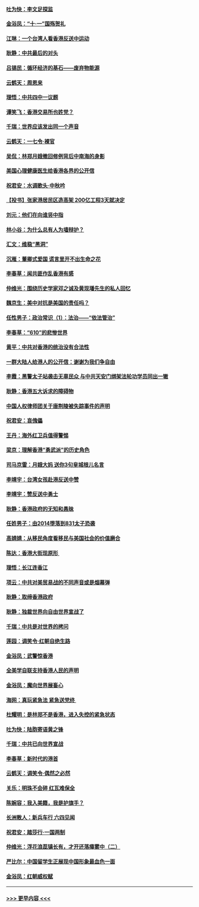 #### [吐为快：李文足探监](../pages/nsc993/n11509622.md?t=09091855) 
#### [金浴凤：“十‧一”国殇贺礼](../pages/nsc993/n11509593.md?t=09091855) 
#### [江琳：一个台湾人看香港反送中运动](../pages/nsc993/n11509211.md?t=09091855) 
#### [耿静：中共最后的对头](../pages/nsc993/n11508308.md?t=09091855) 
#### [吕锡民：循环经济的基石——废弃物能源](../pages/nsc993/n11508212.md?t=09091855) 
#### [云鹤天：周恩来](../pages/nsc993/n11508055.md?t=09091855) 
#### [理悟：中共四中一议题](../pages/nsc993/n11507782.md?t=09091855) 
#### [谭笑飞：香港交易所也姓党？](../pages/nsc993/n11507753.md?t=09091855) 
#### [千瑞：世界应该发出同一个声音](../pages/nsc993/n11507290.md?t=09091855) 
#### [云鹤天：一七令‧裸官](../pages/nsc993/n11507177.md?t=09091855) 
#### [吴侃：林郑月娥撤回修例背后中南海的身影](../pages/nsc993/n11506876.md?t=09091855) 
#### [美国心理健康医生给香港各界的公开信](../pages/nsc993/n11506809.md?t=09091855) 
#### [祝君安：水调歌头‧中秋吟](../pages/nsc993/n11506758.md?t=09091855) 
#### [【投书】张家港居民区造高架 200亿工程3天就决定](../pages/nsc993/n11506682.md?t=09091855) 
#### [刘元：他们在向谁竖中指](../pages/nsc993/n11505384.md?t=09091855) 
#### [林小谷：为什么总有人为墙辩护？](../pages/nsc993/n11505226.md?t=09091855) 
#### [汇文：维稳“黑洞”](../pages/nsc993/n11504347.md?t=09091855) 
#### [沉雁：董卿式爱国 谎言里开不出生命之花](../pages/nsc993/n11503215.md?t=09091855) 
#### [李春草：闻共匪作乱香港有感](../pages/nsc993/n11503072.md?t=09091855) 
#### [仲维光：围绕历史学家邓之诚及黄现璠先生的私人回忆](../pages/nsc993/n11501330.md?t=09091855) 
#### [魏京生：美中对抗是美国的责任吗？](../pages/nsc993/n11500723.md?t=09091855) 
#### [任性男子：政治常识（1）：法治——“依法管治”](../pages/nsc993/n11500791.md?t=09091855) 
#### [李春草：“610”的悲惨世界](../pages/nsc993/n11501141.md?t=09091855) 
#### [黄平：中共对香港的统治没有合法性](../pages/nsc993/n11499473.md?t=09091855) 
#### [一群大陆人给港人的公开信：谢谢为我们争自由](../pages/nsc993/n11500402.md?t=09091855) 
#### [李霞：黑警太子站袭击无辜民众 与中共天安门绑架法轮功学员同出一辙](../pages/nsc993/n11499805.md?t=09091855) 
#### [耿静：香港五大诉求的障碍物](../pages/nsc993/n11497578.md?t=09091855) 
#### [中国人权律师团关于唐荆陵被失踪事件的声明](../pages/nsc993/n11500014.md?t=09091855) 
#### [祝君安：哀傀儡](../pages/nsc993/n11499776.md?t=09091855) 
#### [王丹：海外红卫兵值得警惕](../pages/nsc993/n11498138.md?t=09091855) 
#### [梁京：理解香港“勇武派”的历史角色](../pages/nsc993/n11498006.md?t=09091855) 
#### [司马京雷：月娥大妈  送你3句皇城根儿名言](../pages/nsc993/n11497885.md?t=09091855) 
#### [李靖宇：台湾女孩赴港反送中赞](../pages/nsc993/n11497721.md?t=09091855) 
#### [李靖宇：赞反送中勇士](../pages/nsc993/n11497452.md?t=09091855) 
#### [耿静：香港政府的无知和愚昧](../pages/nsc993/n11494238.md?t=09091855) 
#### [任姓男子：由2014堕落到831太子恐袭](../pages/nsc993/n11496683.md?t=09091855) 
#### [高婧婧：从移民角度看移民与美国社会的价值磨合](../pages/nsc993/n11495757.md?t=09091855) 
#### [陈达：香港大街现原形 ](../pages/nsc993/n11495441.md?t=09091855) 
#### [理悟：长江连香江](../pages/nsc993/n11495377.md?t=09091855) 
#### [项云：中共对美贸易战的不同声音或是烟幕弹](../pages/nsc993/n11494929.md?t=09091855) 
#### [耿静：取缔香港政府](../pages/nsc993/n11494218.md?t=09091855) 
#### [耿静：独裁世界向自由世界宣战了](../pages/nsc993/n11494190.md?t=09091855) 
#### [千瑞：中共是对世界的拷问](../pages/nsc993/n11493021.md?t=09091855) 
#### [莲园：调笑令‧红朝自绝生路](../pages/nsc993/n11493011.md?t=09091855) 
#### [金浴凤：武警惊香港](../pages/nsc993/n11492994.md?t=09091855) 
#### [全美学自联支持香港人民的声明](../pages/nsc993/n11492630.md?t=09091855) 
#### [金浴凤：魔向世界展畜心](../pages/nsc993/n11492599.md?t=09091855) 
#### [海网：真玩紧急法 紧急送党终 ](../pages/nsc993/n11492535.md?t=09091855) 
#### [杜耀明：是林郑不是香港，进入失控的紧急状态](../pages/nsc993/n11491420.md?t=09091855) 
#### [吐为快：陆胞寄语黄之锋](../pages/nsc993/n11491117.md?t=09091855) 
#### [千瑞：中共已向世界宣战](../pages/nsc993/n11490123.md?t=09091855) 
#### [李春草：新时代的港首](../pages/nsc993/n11489864.md?t=09091855) 
#### [云鹤天：调笑令·偶然之必然](../pages/nsc993/n11489701.md?t=09091855) 
#### [关乐：明珠不会碎 红瓦难保全](../pages/nsc993/n11489647.md?t=09091855) 
#### [陈婉容：我入美籍，我是护旗手？](../pages/nsc993/n11487908.md?t=09091855) 
#### [长洲散人：新兵车行 六四见闻](../pages/nsc993/n11487729.md?t=09091855) 
#### [祝君安：踏莎行‧一国两制](../pages/nsc993/n11487699.md?t=09091855) 
#### [仲维光：浮花浪蕊镇长有，才开还落瘴雾中（二）](../pages/nsc993/n11483286.md?t=09091855) 
#### [严比尔：中国留学生正展现中国形象最血色一面](../pages/nsc993/n11485145.md?t=09091855) 
#### [金浴凤：红朝威权赋](../pages/nsc993/n11485191.md?t=09091855) 

----
#### [ >>> 更早内容 <<< ](../indexes/nsc993-earlier.md)
